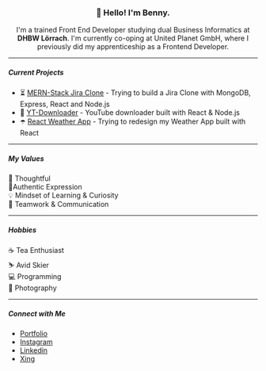 <h3 align="center">👋 Hello! I'm Benny.</h3>
<p align="center">
I'm a trained Front End Developer studying dual Business Informatics at <strong>DHBW Lörrach</strong>. I'm currently co-oping at United Planet GmbH, where I previously did my apprenticeship as a Frontend Developer.
</p>

---

##### Current Projects
<!--START_SECTION:projects-->
* ⏳ [MERN-Stack Jira Clone](https://github.com/bennymeier/mern-stack-project-management) - Trying to build a Jira Clone with MongoDB, Express, React and Node.js
* 🎵 [YT-Downloader](https://github.com/bennymeier/youtube-downloader) - YouTube downloader built with React & Node.js
* ☂️ [React Weather App](https://github.com/bennymeier/react-weather-app) - Trying to redesign my Weather App built with React
<!--END_SECTION:projects-->

---

##### My Values
<!--START_SECTION:values-->
🧠 Thoughtful <br/>
🙋‍Authentic Expression <br/>
💡 Mindset of Learning & Curiosity <br/>
🙌 Teamwork & Communication
<!--END_SECTION:values-->

---

##### Hobbies
<!--START_SECTION:hobbies-->
☕️ Tea Enthusiast <br/>
⛷️ Avid Skier </br>
💻 Programming </br>
📸 Photography
<!--END_SECTION:hobbies-->

---

##### Connect with Me
<!--START_SECTION:connect-->
* [Portfolio](https://www.bennymeier-media.de) <br/>
* [Instagram](https://www.instagram.com/benny_meier/) <br/>
* [Linkedin](https://www.linkedin.com/in/benjaminmeiermedia/) <br/>
* [Xing](https://www.xing.com/profile/Benjamin_Meier41) <br/>
<!--END_SECTION:connect-->
